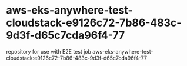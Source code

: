 # aws-eks-anywhere-test-cloudstack-e9126c72-7b86-483c-9d3f-d65c7cda96f4-77
repository for use with E2E test job aws-eks-anywhere-test-cloudstack:e9126c72-7b86-483c-9d3f-d65c7cda96f4-77
